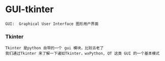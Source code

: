 # GUI-tkinter

    GUI:  Graphical User Interface 图形用户界面

### Tkinter

    Tkinter 是python 自带的一个 gui 模块，比较古老了
    我们通过Tkinter 来了解一下诸如Tkinter，wxPython, QT 这类 GUI 的一个基本模式
    
    
